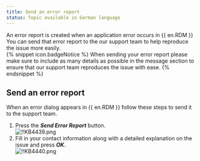 ```yaml
---
title: Send an error report
status: Topic available in German language
---
```

An error report is created when an application error occurs in {{ en.RDM }} You can send that error report to the our support team to help reproduce the issue more easily.  
{% snippet icon.badgeNotice %}
When sending your error report please make sure to include as many details as possible in the message section to ensure that our support team reproduces the issue with ease.
{% endsnippet %}  

## Send an error report
When an error dialog appears in {{ en.RDM }} follow these steps to send it to the support team.
1. Press the ***Send Error Report*** button.  
![!!KB4439.png](https://webdevolutions.azureedge.net/docs/en/kb/KB4439.png)
1. Fill in your contact information along with a detailed explanation on the issue and press ***OK***.  
![!!KB4440.png](https://webdevolutions.azureedge.net/docs/en/kb/KB4440.png)
